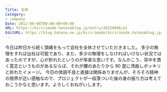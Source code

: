 ```yaml
---
Title: 全休
Category:
- company
Date: 2012-08-06T00:00:00+09:00
URL: https://kiririmode.hatenablog.jp/entry/20120806/p1
EditURL: https://blog.hatena.ne.jp/kiririmode/kiririmode.hatenablog.jp/atom/entry/8454420450078210197
---
```



今日は昨日から続く頭痛をもって会社を全休させていただきました。
多少の無理をすれば出社は可能であり、また、多少の無理をしなければいけない状況ではあったのですが、心が折れたというのが率直な思いです。なんかこう、背中を貫く意志というものがあるならば、それが腰のあたりから 90 度に湾曲しポッキリと折れたイメージ。
今日の体調不良と直接は関係ありませんが、そろそろ精神の限界が近い感触なので、プロジェクトが一段落ついた後の身の振り方は考えておこうかなと思います。よろしくおねがいします。
